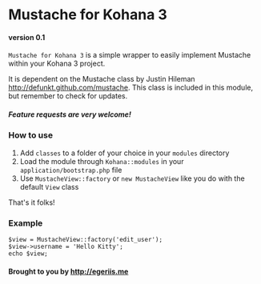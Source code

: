 # Mustache for Kohana 3
#### version 0.1

`Mustache for Kohana 3` is a simple wrapper to easily implement Mustache within your Kohana 3 project. 

It is dependent on the Mustache class by Justin Hileman <http://defunkt.github.com/mustache>. This class is included in this module, but remember to check for updates.

##### Feature requests are very welcome!

### How to use

1. Add `classes` to a folder of your choice in your `modules` directory
2. Load the module through `Kohana::modules` in your `application/bootstrap.php` file
3. Use `MustacheView::factory` or `new MustacheView` like you do with the default `View` class

That's it folks!

### Example

	$view = MustacheView::factory('edit_user');
	$view->username = 'Hello Kitty';
	echo $view;

#### Brought to you by <http://egeriis.me>